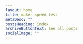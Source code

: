```yaml
---
layout: home
title: maker speed test
metaDesc: ""
postsHeading: index
archiveButtonText: See all posts
socialImage: ""
---
```

<div class="js-maker-embed" data-maker-embed-id="65698" data-maker-type="socialstory" style="height: auto; width: 100%;" data-no-attribution="true" data-no-title="true" data-no-cover="false" data-no-share="true" data-no-tags="true" data-story-nav="false" data-maker-share-story="false" data-pass-params="false" data-experiments="false" data-theme-id="22"></div><script async src="https://app.maker.co/assets/social_stories/65698/embeds/embed_base.js"></script>